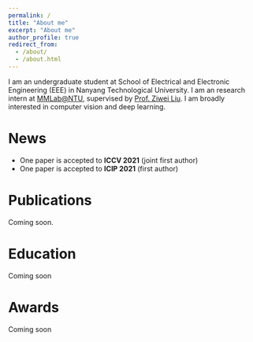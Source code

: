 ```yaml
---
permalink: /
title: "About me"
excerpt: "About me"
author_profile: true
redirect_from:
  - /about/
  - /about.html
---
```


I am an undergraduate student at School of Electrical and Electronic Engineering (EEE) in Nanyang Technological University. I am an research intern at [MMLab@NTU](https://www.mmlab-ntu.com), supervised by [Prof. Ziwei Liu](https://liuziwei7.github.io). I am broadly interested in computer vision and deep learning.


News
======
* One paper is accepted to **ICCV 2021** (joint first author)
* One paper is accepted to **ICIP 2021** (first author)


Publications
======
Coming soon.


Education
======
Coming soon

Awards
======
Coming soon
